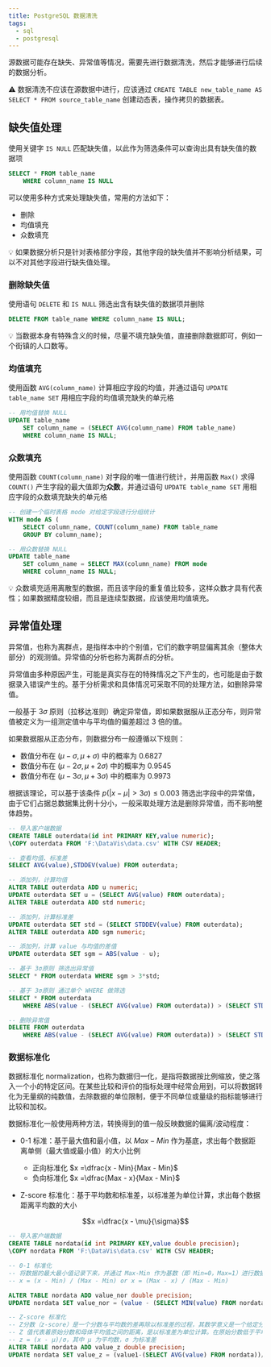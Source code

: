 ```yaml
---
title: PostgreSQL 数据清洗
tags:
  - sql
  - postgresql
---
```


源数据可能存在缺失、异常值等情况，需要先进行数据清洗，然后才能够进行后续的数据分析。

:warning: 数据清洗不应该在源数据中进行，应该通过 `CREATE TABLE new_table_name AS SELECT * FROM source_table_name` 创建动态表，操作拷贝的数据表。

## 缺失值处理
使用关键字 `IS NULL` 匹配缺失值，以此作为筛选条件可以查询出具有缺失值的数据项

```sql
SELECT * FROM table_name
    WHERE column_name IS NULL
```

可以使用多种方式来处理缺失值，常用的方法如下：

* 删除
* 均值填充
* 众数填充

:bulb: 如果数据分析只是针对表格部分字段，其他字段的缺失值并不影响分析结果，可以不对其他字段进行缺失值处理。

### 删除缺失值
使用语句 `DELETE` 和 `IS NULL` 筛选出含有缺失值的数据项并删除

```sql
DELETE FROM table_name WHERE column_name IS NULL;
```

:bulb: 当数据本身有特殊含义的时候，尽量不填充缺失值，直接删除数据即可，例如一个街镇的人口数等。

### 均值填充
使用函数 `AVG(column_name)` 计算相应字段的均值，并通过语句 `UPDATE table_name SET` 用相应字段的均值填充缺失的单元格

```sql
-- 用均值替换 NULL
UPDATE table_name
    SET column_name = (SELECT AVG(column_name) FROM table_name)
    WHERE column_name IS NULL;
```

### 众数填充
使用函数 `COUNT(column_name)` 对字段的唯一值进行统计，并用函数 `Max()` 求得 `COUNT()` 产生字段的最大值即为**众数**，并通过语句 `UPDATE table_name SET` 用相应字段的众数填充缺失的单元格

```sql
-- 创建一个临时表格 mode 对给定字段进行分组统计
WITH mode AS (
    SELECT column_name, COUNT(column_name) FROM table_name
    GROUP BY column_name);

-- 用众数替换 NULL
UPDATE table_name
    SET column_name = SELECT MAX(column_name) FROM mode
	WHERE column_name IS NULL;
```

:bulb: 众数填充适用离散型的数据，而且该字段的重复值比较多，这样众数才具有代表性；如果数据精度较细，而且是连续型数据，应该使用均值填充。

## 异常值处理
异常值，也称为离群点，是指样本中的个别值，它们的数字明显偏离其余（整体大部分）的观测值。异常值的分析也称为离群点的分析。

异常值由多种原因产生，可能是真实存在的特殊情况之下产生的，也可能是由于数据录入错误产生的。基于分析需求和具体情况可采取不同的处理方法，如删除异常值。

一般基于 $3\sigma$ 原则（拉移达准则）确定异常值，即如果数据服从正态分布，则异常值被定义为一组测定值中与平均值的偏差超过 3 倍的值。

如果数据服从正态分布，则数据分布一般遵循以下规则：

* 数值分布在 $(\mu - \sigma, \mu + \sigma)$ 中的概率为 0.6827
* 数值分布在 $(\mu - 2 \sigma, \mu + 2 \sigma)$ 中的概率为 0.9545
* 数值分布在 $(\mu - 3 \sigma, \mu + 3 \sigma)$ 中的概率为 0.9973

根据该理论，可以基于该条件 $p(\lvert x - \mu \rvert > 3 \sigma) \leqslant 0.003$ 筛选出字段中的异常值，由于它们占据总数据集比例十分小，一般采取处理方法是删除异常值，而不影响整体趋势。

```sql
-- 导入客户端数据
CREATE TABLE outerdata(id int PRIMARY KEY,value numeric);
\COPY outerdata FROM 'F:\DataVis\data.csv' WITH CSV HEADER;

-- 查看均值、标准差
SELECT AVG(value),STDDEV(value) FROM outerdata;

-- 添加列，计算均值
ALTER TABLE outerdata ADD u numeric;
UPDATE outerdata SET u = (SELECT AVG(value) FROM outerdata);
ALTER TABLE outerdata ADD std numeric;

-- 添加列，计算标准差
UPDATE outerdata SET std = (SELECT STDDEV(value) FROM outerdata);
ALTER TABLE outerdata ADD sgm numeric;

-- 添加列，计算 value 与均值的差值
UPDATE outerdata SET sgm = ABS(value - u);

-- 基于 3σ原则 筛选出异常值
SELECT * FROM outerdata WHERE sgm > 3*std;

-- 基于 3σ原则 通过单个 WHERE 做筛选
SELECT * FROM outerdata
	WHERE ABS(value - (SELECT AVG(value) FROM outerdata)) > (SELECT STDDEV(value) FROM outerdata)*3;

-- 删除异常值
DELETE FROM outerdata
	WHERE ABS(value - (SELECT AVG(value) FROM outerdata)) > (SELECT STDDEV(value) FROM outerdata)*3;
```

### 数据标准化
数据标准化 normalization，也称为数据归一化，是指将数据按比例缩放，使之落入一个小的特定区间。在某些比较和评价的指标处理中经常会用到，可以将数据转化为无量纲的纯数值，去除数据的单位限制，便于不同单位或量级的指标能够进行比较和加权。

数据标准化一般使用两种方法，转换得到的值一般反映数据的偏离/波动程度：

* 0-1 标准：基于最大值和最小值，以 $Max - Min$ 作为基底，求出每个数据距离单侧（最大值或最小值）的大小比例

    * 正向标准化 $x =\dfrac{x - Min}{Max - Min}$
    * 负向标准化 $x =\dfrac{Max - x}{Max - Min}$

* Z-score 标准化：基于平均数和标准差，以标准差为单位计算，求出每个数据距离平均数的大小

$$x =\dfrac{x - \mu}{\sigma}$$

```sql
-- 导入客户端数据
CREATE TABLE nordata(id int PRIMARY KEY,value double precision);
\COPY nordata FROM 'F:\DataVis\data.csv' WITH CSV HEADER;

-- 0-1 标准化
-- 将数据的最大最小值记录下来，并通过 Max-Min 作为基数（即 Min=0，Max=1）进行数据的归一化处理
-- x = (x - Min) / (Max - Min) or x = (Max - x) / (Max - Min)

ALTER TABLE nordata ADD value_nor double precision;
UPDATE nordata SET value_nor = (value - (SELECT MIN(value) FROM nordata))/(SELECT MAX(value) - MIN(value) FROM nordata);

-- Z-score 标准化
-- Z分数（z-score）是一个分数与平均数的差再除以标准差的过程，其数学意义是一个给定分数距离平均数多少个标准差
-- Z 值代表着原始分数和母体平均值之间的距离，是以标准差为单位计算。在原始分数低于平均值时Z则为负数，反之则为正数
-- z = (x - μ)/σ，其中 μ 为平均数，σ 为标准差
ALTER TABLE nordata ADD value_z double precision;
UPDATE nordata SET value_z = (value1-(SELECT AVG(value) FROM nordata))/(SELECT STDDEV(value) FROM nordata);
```